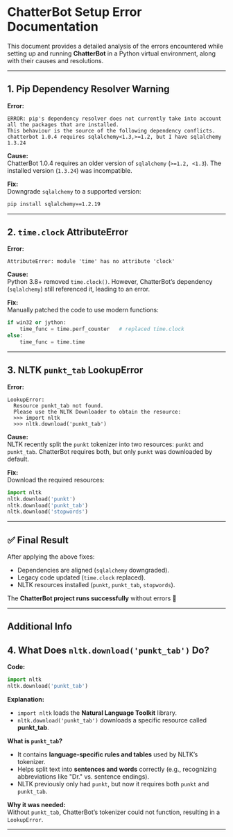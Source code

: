 # ChatterBot Setup Error Documentation

This document provides a detailed analysis of the errors encountered while setting up and running **ChatterBot** in a Python virtual environment, along with their causes and resolutions.

---

## 1. Pip Dependency Resolver Warning

**Error:**
```
ERROR: pip's dependency resolver does not currently take into account all the packages that are installed. 
This behaviour is the source of the following dependency conflicts.
chatterbot 1.0.4 requires sqlalchemy<1.3,>=1.2, but I have sqlalchemy 1.3.24
```

**Cause:**  
ChatterBot 1.0.4 requires an older version of `sqlalchemy` (`>=1.2, <1.3`). The installed version (`1.3.24`) was incompatible.

**Fix:**  
Downgrade `sqlalchemy` to a supported version:
```bash
pip install sqlalchemy==1.2.19
```

---

## 2. `time.clock` AttributeError

**Error:**
```
AttributeError: module 'time' has no attribute 'clock'
```

**Cause:**  
Python 3.8+ removed `time.clock()`. However, ChatterBot’s dependency (`sqlalchemy`) still referenced it, leading to an error.

**Fix:**  
Manually patched the code to use modern functions:
```python
if win32 or jython:
    time_func = time.perf_counter   # replaced time.clock
else:
    time_func = time.time
```

---

## 3. NLTK `punkt_tab` LookupError

**Error:**
```
LookupError: 
  Resource punkt_tab not found.
  Please use the NLTK Downloader to obtain the resource:
  >>> import nltk
  >>> nltk.download('punkt_tab')
```

**Cause:**  
NLTK recently split the `punkt` tokenizer into two resources: `punkt` and `punkt_tab`. ChatterBot requires both, but only `punkt` was downloaded by default.

**Fix:**  
Download the required resources:
```python
import nltk
nltk.download('punkt')
nltk.download('punkt_tab')
nltk.download('stopwords')
```

---

## ✅ Final Result

After applying the above fixes:
- Dependencies are aligned (`sqlalchemy` downgraded).  
- Legacy code updated (`time.clock` replaced).  
- NLTK resources installed (`punkt`, `punkt_tab`, `stopwords`).  

The **ChatterBot project runs successfully** without errors 🎉

---

## Additional Info 

## 4. What Does `nltk.download('punkt_tab')` Do?

**Code:**
```python
import nltk
nltk.download('punkt_tab')
```

**Explanation:**  
- `import nltk` loads the **Natural Language Toolkit** library.  
- `nltk.download('punkt_tab')` downloads a specific resource called **punkt_tab**.  

**What is `punkt_tab`?**  
- It contains **language-specific rules and tables** used by NLTK’s tokenizer.  
- Helps split text into **sentences and words** correctly (e.g., recognizing abbreviations like "Dr." vs. sentence endings).  
- NLTK previously only had `punkt`, but now it requires both `punkt` and `punkt_tab`.  

**Why it was needed:**  
Without `punkt_tab`, ChatterBot’s tokenizer could not function, resulting in a `LookupError`.  

---
